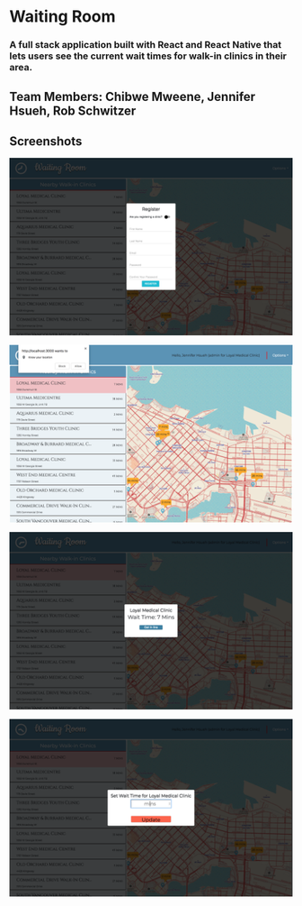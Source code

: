 # Waiting Room

### A full stack application built with React and React Native that lets users see the current wait times for walk-in clinics in their area.

## Team Members: Chibwe Mweene, Jennifer Hsueh, Rob Schwitzer

## Screenshots

![register](https://github.com/jenniferhsueh/waiting_room_client/blob/master/docs/waiting-room-ss-2.png)

![allow-location](https://github.com/jenniferhsueh/waiting_room_client/blob/master/docs/waiting-room-ss-1.png)

![clinic-modal](https://github.com/jenniferhsueh/waiting_room_client/blob/master/docs/waiting-room-ss-3.png)

![clinic-portal](https://github.com/jenniferhsueh/waiting_room_client/blob/master/docs/waiting-room-ss-4.png)